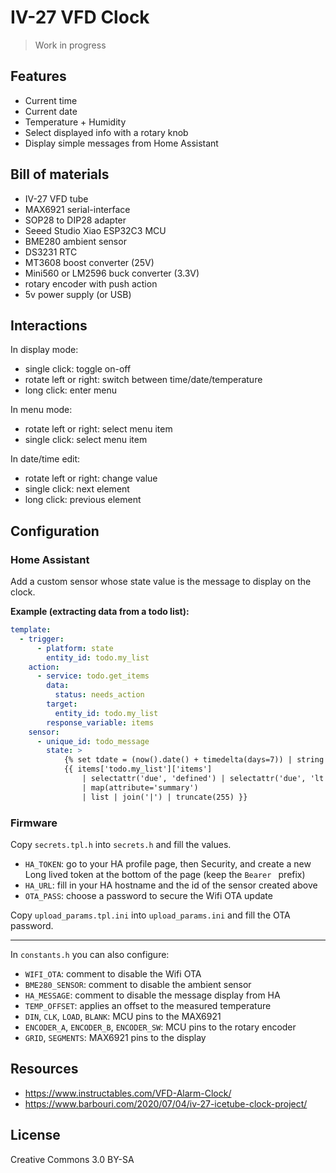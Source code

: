 # IV-27 VFD Clock

> Work in progress

## Features

- Current time
- Current date
- Temperature + Humidity
- Select displayed info with a rotary knob
- Display simple messages from Home Assistant

## Bill of materials

- IV-27 VFD tube
- MAX6921 serial-interface
- SOP28 to DIP28 adapter
- Seeed Studio Xiao ESP32C3 MCU
- BME280 ambient sensor
- DS3231 RTC
- MT3608 boost converter (25V)
- Mini560 or LM2596 buck converter (3.3V)
- rotary encoder with push action
- 5v power supply (or USB)

## Interactions

In display mode:
- single click: toggle on-off
- rotate left or right: switch between time/date/temperature
- long click: enter menu

In menu mode:
- rotate left or right: select menu item
- single click: select menu item

In date/time edit:
- rotate left or right: change value
- single click: next element
- long click: previous element

## Configuration

### Home Assistant

Add a custom sensor whose state value is the message to display on the clock.

**Example (extracting data from a todo list):**
```yaml
template:
  - trigger:
      - platform: state
        entity_id: todo.my_list
    action:
      - service: todo.get_items
        data:
          status: needs_action
        target:
          entity_id: todo.my_list
        response_variable: items
    sensor:
      - unique_id: todo_message
        state: >
            {% set tdate = (now().date() + timedelta(days=7)) | string %}
            {{ items['todo.my_list']['items'] 
				| selectattr('due', 'defined') | selectattr('due', 'lt', tdate) 
				| map(attribute='summary') 
				| list | join('|') | truncate(255) }}
```

### Firmware

Copy `secrets.tpl.h` into `secrets.h` and fill the values.

- `HA_TOKEN`: go to your HA profile page, then Security, and create a new Long lived token at the bottom of the page (keep the `Bearer ` prefix)
- `HA_URL`: fill in your HA hostname and the id of the sensor created above
- `OTA_PASS`: choose a password to secure the Wifi OTA update

Copy `upload_params.tpl.ini` into `upload_params.ini` and fill the OTA password.

----

In `constants.h` you can also configure:

- `WIFI_OTA`: comment to disable the Wifi OTA
- `BME280_SENSOR`: comment to disable the ambient sensor
- `HA_MESSAGE`: comment to disable the message display from HA
- `TEMP_OFFSET`: applies an offset to the measured temperature
- `DIN`, `CLK`, `LOAD`, `BLANK`: MCU pins to the MAX6921
- `ENCODER_A`, `ENCODER_B`, `ENCODER_SW`: MCU pins to the rotary encoder
- `GRID`, `SEGMENTS`: MAX6921 pins to the display

## Resources

- https://www.instructables.com/VFD-Alarm-Clock/
- https://www.barbouri.com/2020/07/04/iv-27-icetube-clock-project/

## License

Creative Commons 3.0 BY-SA

